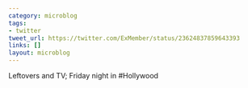 ```yaml
---
category: microblog
tags:
- twitter
tweet_url: https://twitter.com/ExMember/status/23624837859643393
links: []
layout: microblog
---
```

Leftovers and TV; Friday night in #Hollywood
